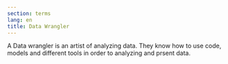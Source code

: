 ```yaml
---
section: terms
lang: en
title: Data Wrangler
---
```

A Data wrangler is an artist of analyzing data. They know how to use code, models and different tools in order to analyzing and prsent data. 
